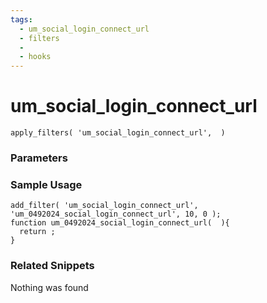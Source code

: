 ```yaml
---
tags: 
  - um_social_login_connect_url
  - filters
  - 
  - hooks
---
```

# um\_social\_login\_connect\_url

``` php:no-line-numbers
apply_filters( 'um_social_login_connect_url',  )
```
<div class='hook-sep'></div>

### Parameters

<div class='hook-sep'></div>



### Sample Usage

``` php:no-line-numbers
add_filter( 'um_social_login_connect_url', 'um_0492024_social_login_connect_url', 10, 0 );
function um_0492024_social_login_connect_url(  ){
  return ;
}
```
<div class='hook-sep'></div>



### Related Snippets

Nothing was found

